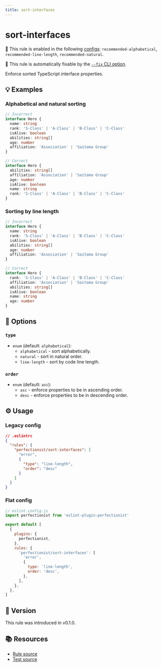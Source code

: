 ```yaml
---
title: sort-interfaces
---
```


# sort-interfaces

💼 This rule is enabled in the following [configs](https://eslint-plugin-perfectionist.azat.io/configs): `recommended-alphabetical`, `recommended-line-length`, `recommended-natural`.

🔧 This rule is automatically fixable by the [`--fix` CLI option](https://eslint.org/docs/latest/user-guide/command-line-interface#--fix).

<!-- end auto-generated rule header -->

Enforce sorted TypeScript interface properties.

## 💡 Examples

### Alphabetical and natural sorting

```ts
// Incorrect
interface Hero {
  name: string
  rank: 'S-Class' | 'A-Class' | 'B-Class' | 'C-Class'
  isAlive: boolean
  abilities: string[]
  age: number
  affiliation: 'Association' | 'Saitama Group'
}

// Correct
interface Hero {
  abilities: string[]
  affiliation: 'Association' | 'Saitama Group'
  age: number
  isAlive: boolean
  name: string
  rank: 'S-Class' | 'A-Class' | 'B-Class' | 'C-Class'
}
```

### Sorting by line length

```ts
// Incorrect
interface Hero {
  name: string
  rank: 'S-Class' | 'A-Class' | 'B-Class' | 'C-Class'
  isAlive: boolean
  abilities: string[]
  age: number
  affiliation: 'Association' | 'Saitama Group'
}

// Correct
interface Hero {
  rank: 'S-Class' | 'A-Class' | 'B-Class' | 'C-Class'
  affiliation: 'Association' | 'Saitama Group'
  abilities: string[]
  isAlive: boolean
  name: string
  age: number
}
```

## 🔧 Options

### `type`

- `enum` (default: `alphabetical`):
  - `alphabetical` - sort alphabetically.
  - `natural` - sort in natural order.
  - `line-length` - sort by code line length.

### `order`

- `enum` (default: `asc`):
  - `asc` - enforce properties to be in ascending order.
  - `desc` - enforce properties to be in descending order.

## ⚙️ Usage

### Legacy config

```json
// .eslintrc
{
  "rules": {
    "perfectionist/sort-interfaces": [
      "error",
      {
        "type": "line-length",
        "order": "desc"
      }
    ]
  }
}
```

### Flat config

```js
// eslint.config.js
import perfectionist from 'eslint-plugin-perfectionist'

export default [
  {
    plugins: {
      perfectionist,
    },
    rules: {
      'perfectionist/sort-interfaces': [
        'error',
        {
          type: 'line-length',
          order: 'desc',
        },
      ],
    },
  },
]
```

## 🚀 Version

This rule was introduced in v0.1.0.

## 📚 Resources

- [Rule source](https://github.com/azat-io/eslint-plugin-perfectionist/blob/main/rules/sort-interfaces.ts)
- [Test source](https://github.com/azat-io/eslint-plugin-perfectionist/blob/main/test/sort-interfaces.test.ts)
